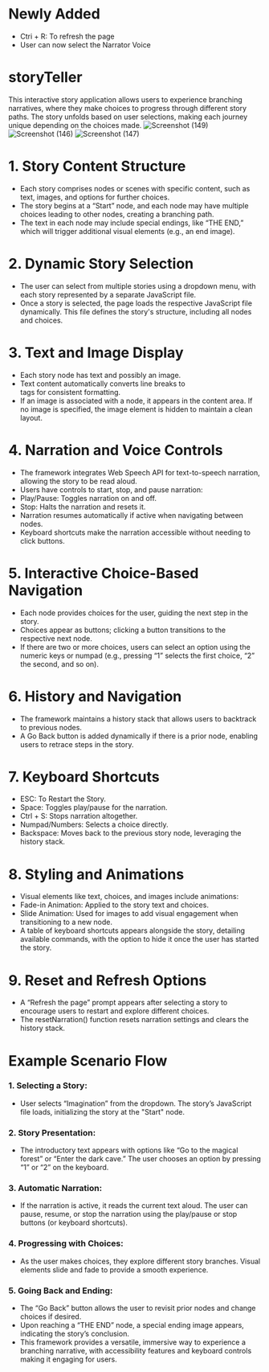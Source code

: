 # Newly Added
  - Ctri + R: To refresh the page
  - User can now select the Narrator Voice
# storyTeller
This interactive story application allows users to experience branching narratives, where they make choices to progress through different story paths. The story unfolds based on user selections, making each journey unique depending on the choices made.
![Screenshot (149)](https://github.com/user-attachments/assets/973768f2-ae9b-42dc-9caf-fb04c989b539)
![Screenshot (146)](https://github.com/user-attachments/assets/7ee3f8fa-b17e-469f-87d1-9f3708e433d2)
![Screenshot (147)](https://github.com/user-attachments/assets/e7567c2c-080d-43db-bfb9-77d4d19dc42b)


# 1. Story Content Structure
  - Each story comprises nodes or scenes with specific content, such as text, images, and options for further choices.
  - The story begins at a “Start” node, and each node may have multiple choices leading to other nodes, creating a branching path.
  - The text in each node may include special endings, like “THE END,” which will trigger additional visual elements (e.g., an end image).
# 2. Dynamic Story Selection
  - The user can select from multiple stories using a dropdown menu, with each story represented by a separate JavaScript file.
  - Once a story is selected, the page loads the respective JavaScript file dynamically. This file defines the story's structure, including all nodes and choices.
# 3. Text and Image Display
  - Each story node has text and possibly an image.
  - Text content automatically converts line breaks to <br> tags for consistent formatting.
  - If an image is associated with a node, it appears in the content area. If no image is specified, the image element is hidden to maintain a clean layout.
# 4. Narration and Voice Controls
  - The framework integrates Web Speech API for text-to-speech narration, allowing the story to be read aloud.
  - Users have controls to start, stop, and pause narration:
  - Play/Pause: Toggles narration on and off.
  - Stop: Halts the narration and resets it.
  - Narration resumes automatically if active when navigating between nodes.
  - Keyboard shortcuts make the narration accessible without needing to click buttons.
# 5. Interactive Choice-Based Navigation
  - Each node provides choices for the user, guiding the next step in the story.
  - Choices appear as buttons; clicking a button transitions to the respective next node.
  - If there are two or more choices, users can select an option using the numeric keys or numpad (e.g., pressing “1” selects the first choice, “2” the second, and so on).
# 6. History and Navigation
  - The framework maintains a history stack that allows users to backtrack to previous nodes.
  - A Go Back button is added dynamically if there is a prior node, enabling users to retrace steps in the story.
# 7. Keyboard Shortcuts
  - ESC: To Restart the Story.
  - Space: Toggles play/pause for the narration.
  - Ctrl + S: Stops narration altogether.
  - Numpad/Numbers: Selects a choice directly.
  - Backspace: Moves back to the previous story node, leveraging the history stack.
# 8. Styling and Animations
  - Visual elements like text, choices, and images include animations:
  - Fade-in Animation: Applied to the story text and choices.
  - Slide Animation: Used for images to add visual engagement when transitioning to a new node.
  - A table of keyboard shortcuts appears alongside the story, detailing available commands, with the option to hide it once the user has started the story.
# 9. Reset and Refresh Options
  - A “Refresh the page” prompt appears after selecting a story to encourage users to restart and explore different choices.
  - The resetNarration() function resets narration settings and clears the history stack.
# Example Scenario Flow
### 1. Selecting a Story:
  - User selects “Imagination” from the dropdown. The story’s JavaScript file loads, initializing the story at the "Start" node.
### 2. Story Presentation:
  - The introductory text appears with options like “Go to the magical forest” or “Enter the dark cave.” The user chooses an option by pressing “1” or “2” on the keyboard.
### 3. Automatic Narration:
  - If the narration is active, it reads the current text aloud. The user can pause, resume, or stop the narration using the play/pause or stop buttons (or keyboard shortcuts).
### 4. Progressing with Choices:
  - As the user makes choices, they explore different story branches. Visual elements slide and fade to provide a smooth experience.
### 5. Going Back and Ending:
  - The “Go Back” button allows the user to revisit prior nodes and change choices if desired.
  - Upon reaching a “THE END” node, a special ending image appears, indicating the story’s conclusion.
  - This framework provides a versatile, immersive way to experience a branching narrative, with accessibility features and keyboard controls making it engaging for users.
